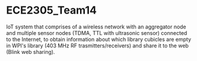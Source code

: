 # ECE2305_Team14

IoT system that comprises of a wireless network with an aggregator node and multiple sensor nodes (TDMA, TTL with ultrasonic sensor)
connected to the Internet, to obtain information about which library cubicles are empty in WPI's library (403 MHz RF trasmitters/receivers)
and share it to the web (Blink web sharing).
